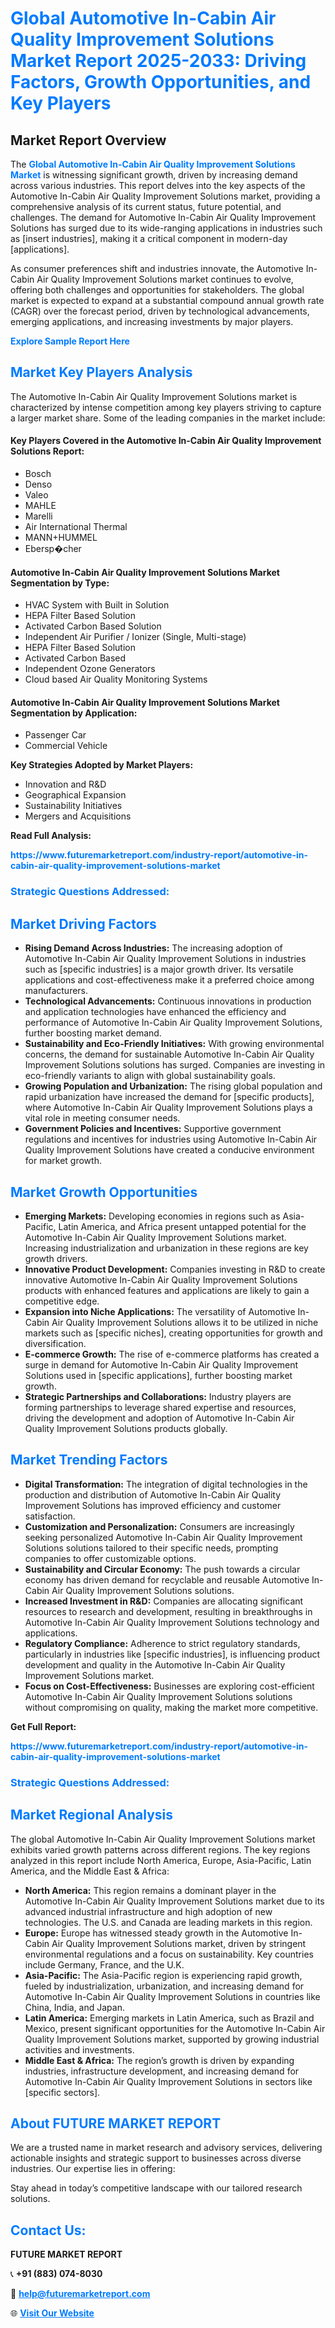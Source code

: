 <h1 style="color: #007BFF;">Global Automotive In-Cabin Air Quality Improvement Solutions Market Report 2025-2033: Driving Factors, Growth Opportunities, and Key Players</h1>

<section id="overview">
<h2>Market Report Overview</h2>
<p>The <a href="https://www.futuremarketreport.com/industry-report/automotive-in-cabin-air-quality-improvement-solutions-market" style="color: #007BFF; text-decoration: none;"><strong>Global Automotive In-Cabin Air Quality Improvement Solutions Market</strong></a> is witnessing significant growth, driven by increasing demand across various industries. This report delves into the key aspects of the Automotive In-Cabin Air Quality Improvement Solutions market, providing a comprehensive analysis of its current status, future potential, and challenges. The demand for Automotive In-Cabin Air Quality Improvement Solutions has surged due to its wide-ranging applications in industries such as [insert industries], making it a critical component in modern-day [applications].</p>
<p>As consumer preferences shift and industries innovate, the Automotive In-Cabin Air Quality Improvement Solutions market continues to evolve, offering both challenges and opportunities for stakeholders. The global market is expected to expand at a substantial compound annual growth rate (CAGR) over the forecast period, driven by technological advancements, emerging applications, and increasing investments by major players.</p>
</section>

<section id="overview">
<p><a href="https://www.futuremarketreport.com/request-sample/reportId=51958" style="color: #007BFF; text-decoration: none;"><strong>Explore Sample Report Here</strong></a></p>
</section>

<section id="key-players">
<h2 style="color: #007BFF;">Market Key Players Analysis</h2>
<p>The Automotive In-Cabin Air Quality Improvement Solutions market is characterized by intense competition among key players striving to capture a larger market share. Some of the leading companies in the market include:</p>
<h4>Key Players Covered in the Automotive In-Cabin Air Quality Improvement Solutions Report:</h4>
<ul><li>Bosch</li><li>Denso</li><li>Valeo</li><li>MAHLE</li><li>Marelli</li><li>Air International Thermal</li><li>MANN+HUMMEL</li><li>Ebersp�cher</li></ul>
<h4>Automotive In-Cabin Air Quality Improvement Solutions Market Segmentation by Type:</h4>
<ul><li>HVAC System with Built in Solution</li><li>HEPA Filter Based Solution</li><li>Activated Carbon Based Solution</li><li>Independent Air Purifier / Ionizer (Single, Multi-stage)</li><li>HEPA Filter Based Solution</li><li>Activated Carbon Based</li><li>Independent Ozone Generators</li><li>Cloud based Air Quality Monitoring Systems</li></ul>

<h4>Automotive In-Cabin Air Quality Improvement Solutions Market Segmentation by Application:</h4>
<ul><li>Passenger Car</li><li>Commercial Vehicle</li></ul>
<p><strong>Key Strategies Adopted by Market Players:</strong></p>
<ul>
<li>Innovation and R&D</li>
<li>Geographical Expansion</li>
<li>Sustainability Initiatives</li>
<li>Mergers and Acquisitions</li>
</ul>
</section>

<section>
<p><strong>Read Full Analysis: </strong></p><a href="https://www.futuremarketreport.com/industry-report/automotive-in-cabin-air-quality-improvement-solutions-market" style="color: #007BFF; text-decoration: none;"><strong>https://www.futuremarketreport.com/industry-report/automotive-in-cabin-air-quality-improvement-solutions-market</strong></a>
<h3 style="color: #007BFF;">Strategic Questions Addressed:</h3>
</section>

<section id="driving-factors">
<h2 style="color: #007BFF;">Market Driving Factors</h2>
<ul>
<li><strong>Rising Demand Across Industries:</strong> The increasing adoption of Automotive In-Cabin Air Quality Improvement Solutions in industries such as [specific industries] is a major growth driver. Its versatile applications and cost-effectiveness make it a preferred choice among manufacturers.</li>
<li><strong>Technological Advancements:</strong> Continuous innovations in production and application technologies have enhanced the efficiency and performance of Automotive In-Cabin Air Quality Improvement Solutions, further boosting market demand.</li>
<li><strong>Sustainability and Eco-Friendly Initiatives:</strong> With growing environmental concerns, the demand for sustainable Automotive In-Cabin Air Quality Improvement Solutions solutions has surged. Companies are investing in eco-friendly variants to align with global sustainability goals.</li>
<li><strong>Growing Population and Urbanization:</strong> The rising global population and rapid urbanization have increased the demand for [specific products], where Automotive In-Cabin Air Quality Improvement Solutions plays a vital role in meeting consumer needs.</li>
<li><strong>Government Policies and Incentives:</strong> Supportive government regulations and incentives for industries using Automotive In-Cabin Air Quality Improvement Solutions have created a conducive environment for market growth.</li>
</ul>
</section>

<section id="growth-opportunities">
<h2 style="color: #007BFF;">Market Growth Opportunities</h2>
<ul>
<li><strong>Emerging Markets:</strong> Developing economies in regions such as Asia-Pacific, Latin America, and Africa present untapped potential for the Automotive In-Cabin Air Quality Improvement Solutions market. Increasing industrialization and urbanization in these regions are key growth drivers.</li>
<li><strong>Innovative Product Development:</strong> Companies investing in R&D to create innovative Automotive In-Cabin Air Quality Improvement Solutions products with enhanced features and applications are likely to gain a competitive edge.</li>
<li><strong>Expansion into Niche Applications:</strong> The versatility of Automotive In-Cabin Air Quality Improvement Solutions allows it to be utilized in niche markets such as [specific niches], creating opportunities for growth and diversification.</li>
<li><strong>E-commerce Growth:</strong> The rise of e-commerce platforms has created a surge in demand for Automotive In-Cabin Air Quality Improvement Solutions used in [specific applications], further boosting market growth.</li>
<li><strong>Strategic Partnerships and Collaborations:</strong> Industry players are forming partnerships to leverage shared expertise and resources, driving the development and adoption of Automotive In-Cabin Air Quality Improvement Solutions products globally.</li>
</ul>
</section>

<section id="trending-factors">
<h2 style="color: #007BFF;">Market Trending Factors</h2>
<ul>
<li><strong>Digital Transformation:</strong> The integration of digital technologies in the production and distribution of Automotive In-Cabin Air Quality Improvement Solutions has improved efficiency and customer satisfaction.</li>
<li><strong>Customization and Personalization:</strong> Consumers are increasingly seeking personalized Automotive In-Cabin Air Quality Improvement Solutions solutions tailored to their specific needs, prompting companies to offer customizable options.</li>
<li><strong>Sustainability and Circular Economy:</strong> The push towards a circular economy has driven demand for recyclable and reusable Automotive In-Cabin Air Quality Improvement Solutions solutions.</li>
<li><strong>Increased Investment in R&D:</strong> Companies are allocating significant resources to research and development, resulting in breakthroughs in Automotive In-Cabin Air Quality Improvement Solutions technology and applications.</li>
<li><strong>Regulatory Compliance:</strong> Adherence to strict regulatory standards, particularly in industries like [specific industries], is influencing product development and quality in the Automotive In-Cabin Air Quality Improvement Solutions market.</li>
<li><strong>Focus on Cost-Effectiveness:</strong> Businesses are exploring cost-efficient Automotive In-Cabin Air Quality Improvement Solutions solutions without compromising on quality, making the market more competitive.</li>
</ul>
</section>

<section>
<p><strong>Get Full Report: </strong></p><a href="https://www.futuremarketreport.com/industry-report/automotive-in-cabin-air-quality-improvement-solutions-market" style="color: #007BFF; text-decoration: none;"><strong>https://www.futuremarketreport.com/industry-report/automotive-in-cabin-air-quality-improvement-solutions-market</strong></a>
<h3 style="color: #007BFF;">Strategic Questions Addressed:</h3>
</section>


<section id="regional-analysis">
<h2 style="color: #007BFF;">Market Regional Analysis</h2>
<p>The global Automotive In-Cabin Air Quality Improvement Solutions market exhibits varied growth patterns across different regions. The key regions analyzed in this report include North America, Europe, Asia-Pacific, Latin America, and the Middle East & Africa:</p>
<ul>
<li><strong>North America:</strong> This region remains a dominant player in the Automotive In-Cabin Air Quality Improvement Solutions market due to its advanced industrial infrastructure and high adoption of new technologies. The U.S. and Canada are leading markets in this region.</li>
<li><strong>Europe:</strong> Europe has witnessed steady growth in the Automotive In-Cabin Air Quality Improvement Solutions market, driven by stringent environmental regulations and a focus on sustainability. Key countries include Germany, France, and the U.K.</li>
<li><strong>Asia-Pacific:</strong> The Asia-Pacific region is experiencing rapid growth, fueled by industrialization, urbanization, and increasing demand for Automotive In-Cabin Air Quality Improvement Solutions in countries like China, India, and Japan.</li>
<li><strong>Latin America:</strong> Emerging markets in Latin America, such as Brazil and Mexico, present significant opportunities for the Automotive In-Cabin Air Quality Improvement Solutions market, supported by growing industrial activities and investments.</li>
<li><strong>Middle East & Africa:</strong> The region’s growth is driven by expanding industries, infrastructure development, and increasing demand for Automotive In-Cabin Air Quality Improvement Solutions in sectors like [specific sectors].</li>
</ul>
</section>

<footer>
<h2 style="color: #007BFF;">About FUTURE MARKET REPORT</h2>
<p>We are a trusted name in market research and advisory services, delivering actionable insights and strategic support to businesses across diverse industries. Our expertise lies in offering:</p>

<p>Stay ahead in today’s competitive landscape with our tailored research solutions.</p>

<h2 style="color: #007BFF;">Contact Us:</h2>
<p><strong>FUTURE MARKET REPORT</strong></p>
<p>📞 <strong>+91 (883) 074-8030</strong></p>
<p>📧 <strong><a href="mailto:help@futuremarketreport.com" style="color: #007BFF;">help@futuremarketreport.com</a></strong></p>
<p>🌐 <strong><a href="https://www.futuremarketreport.com/" style="color: #007BFF;">Visit Our Website</a></strong></p>
</footer>